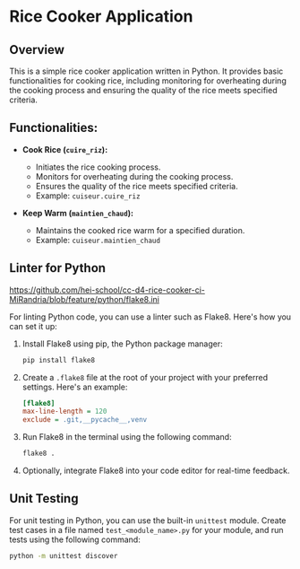 # Rice Cooker Application

## Overview

This is a simple rice cooker application written in Python. It provides basic functionalities for cooking rice, including monitoring for overheating during the cooking process and ensuring the quality of the rice meets specified criteria.

## Functionalities:

- **Cook Rice (`cuire_riz`):**
  - Initiates the rice cooking process.
  - Monitors for overheating during the cooking process.
  - Ensures the quality of the rice meets specified criteria.
  - Example: `cuiseur.cuire_riz`

- **Keep Warm (`maintien_chaud`):**
  - Maintains the cooked rice warm for a specified duration.
  - Example: `cuiseur.maintien_chaud`

## Linter for Python
https://github.com/hei-school/cc-d4-rice-cooker-ci-MiRandria/blob/feature/python/flake8.ini

For linting Python code, you can use a linter such as Flake8. Here's how you can set it up:

1. Install Flake8 using pip, the Python package manager:

    ```bash
    pip install flake8
    ```

2. Create a `.flake8` file at the root of your project with your preferred settings. Here's an example:

    ```ini
    [flake8]
    max-line-length = 120
    exclude = .git,__pycache__,venv
    ```

3. Run Flake8 in the terminal using the following command:

    ```bash
    flake8 .
    ```

4. Optionally, integrate Flake8 into your code editor for real-time feedback.

## Unit Testing

For unit testing in Python, you can use the built-in `unittest` module. Create test cases in a file named `test_<module_name>.py` for your module, and run tests using the following command:

```bash
python -m unittest discover
